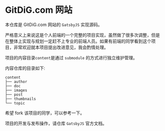 GitDiG.com 网站
===

本仓库是 GitDiG.com 网站的 `GatsbyJS` 实现源码。

严格意义上来说这是个人前端的一个完整的项目实现，虽然做了很多次调整，但是在整体上实现与规划一定赶不上专业的前端人员。如果有前端的同学看到这个项目，非常欢迎就本项目提出改进意见，我会酌情处理。

项目的内容目录`content`是通过 `submodule` 的方式进行独立维护管理。

内容仓库的目录如下:

````
content
├── author
├── doc
├── images
├── post
├── thumbnails
└── topic
````
希望 fork 该项目的同学，可以参考一下。

项目的开发与发布操作，请仓库 `GatsbyJS` 官方文档。